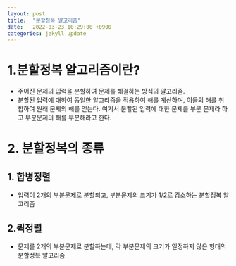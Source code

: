 ```yaml
---
layout: post
title:  "분할정복 알고리즘"
date:   2022-03-23 10:29:00 +0900
categories: jekyll update	
---
```


# 1.분할정복 알고리즘이란?
* 주어진 문제의 입력을 분할하여 문제를 해결하는 방식의 알고리즘.
* 분할된 입력에 대하여 동일한 알고리즘을 적용하여 해를 계산하며, 이들의 해를 취합하여 원래 문제의 해를 얻는다. 여기서 분할된 입력에 대한 문제를 부분 문제라 하고 부분문제의 해를 부분해라고 한다.

# 2. 분할정복의 종류
## 1. 합병정렬
* 입력이 2개의 부분문제로 분할되고, 부분문제의 크기가 1/2로 감소하는 분할정복 알고리즘
## 2.퀵정렬
* 문제를 2개의 부분문제로 분할하는데, 각 부분문제의 크기가 일정하지 않은 형태의 분할정복 알고리즘
